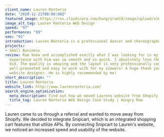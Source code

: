 ```yaml
---
client_name: Lauren Renteria
date: "2020-12-21T08:00:00Z"
featured_image: https://res.cloudinary.com/hungryram19/image/upload/v1631942389/hungryram/lauren-renteria.jpg
image_alt_tag: Lauren Renteria Web Design
speed: "97"
performance: "99"
seo: "91"
introduction: Lauren Renteria is a professional dancer and choreographer who needed a website to sell merchandise and showcase her choreography. We decided to integrate Snipcart and Hugo to maximize page speed and security for an e-commerce site.
projects:
- Small Business
review: Ram knew and accomplished exactly what I was looking for in my website! The
  experience with him was so smooth and so quick. I absolutely love the design he
  did. The quality is amazing and the layout is very professionally constructed and
  well-presented and easy to work with for my viewers! A huge thank you to Ram! 10/10
  website designer. He is highly recommended by me!
short_description: ""
title: Lauren Renteria
website_link: http://www.laurenrenteria.com/
search_engine_optimization:
  meta_description: Find out how we moved Laurens website from Shopify to Snipcart using HUGO and Forestry for managing her website.
  title_tag: Lauren Renteria Web Design Case Study | Hungry Ram
---
```

Lauren came to us through a referral and wanted to move away from Shopify. We decided to integrate Snipcart, which is an integrated shopping cart features that utilize APIs. By connecting Snipcart to Lauren's website, we noticed an increased speed and usability of the website.